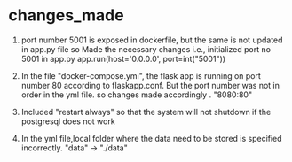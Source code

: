 # changes_made
1) port number 5001 is exposed in dockerfile, but the same is not updated in app.py file so Made the necessary changes i.e., initialized port no 5001 in app.py app.run(host='0.0.0.0', port=int("5001"))

 2) In the  file "docker-compose.yml", the flask app is running on port number 80 according to flaskapp.conf. But the port number was not in order in the yml file. so changes made accordingly . "8080:80"

 3) Included "restart always" so that the system will not shutdown if the postgresql does not work 

 4) In the yml file,local folder where the data need to be stored is specified incorrectly. "data" -> "./data"
